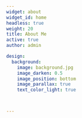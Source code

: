 ```yaml
---
widget: about
widget_id: home
headless: true
weight: 20
title: About Me
active: true
author: admin

design:
  background:
    image: background.jpg
    image_darken: 0.5
    image_position: bottom
    image_parallax: true
    text_color_light: true



---
```

